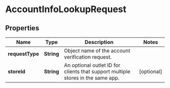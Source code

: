 
# AccountInfoLookupRequest

## Properties
Name | Type | Description | Notes
------------ | ------------- | ------------- | -------------
**requestType** | **String** | Object name of the account verification request. | 
**storeId** | **String** | An optional outlet ID for clients that support multiple stores in the same app. |  [optional]



